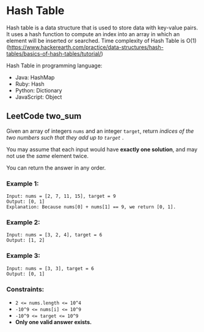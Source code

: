 # Hash Table
Hash table is a data structure that is used to store data with key-value pairs. It uses a hash function to compute an index into an array in which an element will be inserted or searched. Time complexity of Hash Table is O(1) (https://www.hackerearth.com/practice/data-structures/hash-tables/basics-of-hash-tables/tutorial/)


Hash Table in programming language:
- Java: HashMap
- Ruby: Hash
- Python: Dictionary
- JavaScript: Object

## LeetCode two_sum
Given an array of integers `nums` and an integer `target`, return _indices of the two numbers such that they add up to `target`_ . 

You may assume that each input would have __exactly one solution__, and may not use the _same_ element twice.

You can return the answer in any order.

### Example 1:
```
Input: nums = [2, 7, 11, 15], target = 9
Output: [0, 1]
Explanation: Because nums[0] + nums[1] == 9, we return [0, 1].
```

### Example 2:
```
Input: nums = [3, 2, 4], target = 6
Output: [1, 2]
```

### Example 3:
```
Input: nums = [3, 3], target = 6
Output: [0, 1]
```

### Constraints:
- `2 <= nums.length <= 10^4`
- `-10^9 <= nums[i] <= 10^9`
- `-10^9 <= target <= 10^9`
- __Only one valid answer exists.__